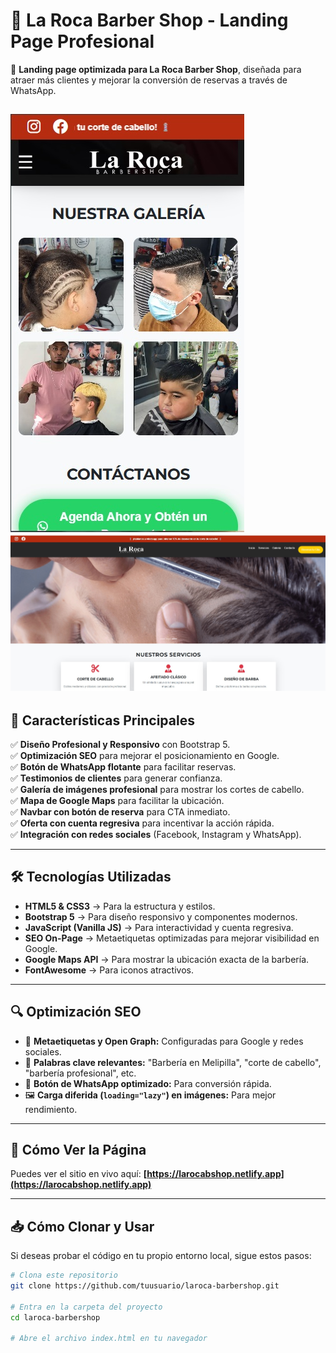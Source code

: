 # 💈 La Roca Barber Shop - Landing Page Profesional

🚀 **Landing page optimizada para La Roca Barber Shop**, diseñada para atraer más clientes y mejorar la conversión de reservas a través de WhatsApp.

![Preview de la Web](resources/img/preview.jpg) 
![Preview de la Web](resources/img/preview2.jpg) 
---

## 🎯 **Características Principales**
✅ **Diseño Profesional y Responsivo** con Bootstrap 5.  
✅ **Optimización SEO** para mejorar el posicionamiento en Google.  
✅ **Botón de WhatsApp flotante** para facilitar reservas.  
✅ **Testimonios de clientes** para generar confianza.  
✅ **Galería de imágenes profesional** para mostrar los cortes de cabello.  
✅ **Mapa de Google Maps** para facilitar la ubicación.  
✅ **Navbar con botón de reserva** para CTA inmediato.  
✅ **Oferta con cuenta regresiva** para incentivar la acción rápida.  
✅ **Integración con redes sociales** (Facebook, Instagram y WhatsApp).  

---

## 🛠 **Tecnologías Utilizadas**
- **HTML5 & CSS3** → Para la estructura y estilos.  
- **Bootstrap 5** → Para diseño responsivo y componentes modernos.  
- **JavaScript (Vanilla JS)** → Para interactividad y cuenta regresiva.  
- **SEO On-Page** → Metaetiquetas optimizadas para mejorar visibilidad en Google.  
- **Google Maps API** → Para mostrar la ubicación exacta de la barbería.  
- **FontAwesome** → Para iconos atractivos.  

---

## 🔍 **Optimización SEO**
- 📌 **Metaetiquetas y Open Graph:** Configuradas para Google y redes sociales.  
- 🔑 **Palabras clave relevantes:** "Barbería en Melipilla", "corte de cabello", "barbería profesional", etc.  
- 📲 **Botón de WhatsApp optimizado:** Para conversión rápida.  
- 🖼 **Carga diferida (`loading="lazy"`) en imágenes:** Para mejor rendimiento.  

---

## 📲 **Cómo Ver la Página**
Puedes ver el sitio en vivo aquí: **[https://larocabshop.netlify.app](https://larocabshop.netlify.app)**    

---

## 📥 **Cómo Clonar y Usar**
Si deseas probar el código en tu propio entorno local, sigue estos pasos:

```bash
# Clona este repositorio
git clone https://github.com/tuusuario/laroca-barbershop.git

# Entra en la carpeta del proyecto
cd laroca-barbershop

# Abre el archivo index.html en tu navegador



